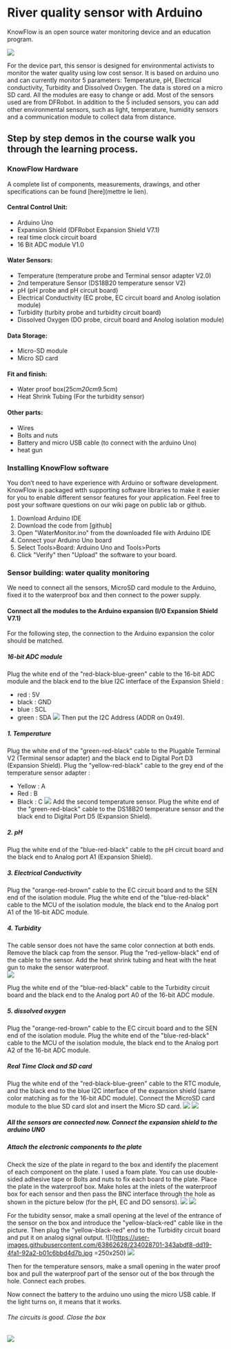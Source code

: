

# River quality sensor with Arduino

KnowFlow is an open source water monitoring device and an education program.

![](https://user-images.githubusercontent.com/63862628/233610190-d4e71730-28c1-4eff-9fb9-56338c6961b2.jpg)



For the device part, this sensor is designed for environmental activists to monitor the water quality using low cost sensor. It is based on arduino uno and 
can currently monitor 5 parameters: Temperature, pH, Electrical conductivity, Turbidity and Dissolved Oxygen. The data is stored on a micro SD card. All the modules are easy to change or add. Most of the sensors used are from DFRobot.
In addition to the 5 included sensors, you can add other environmental sensors, such as light, temperature, humidity sensors and a communication module to collect data from distance. 

## Step by step demos in the course walk you through the learning process.


### KnowFlow Hardware 

A complete list of components, measurements, drawings, and other specifications can be found [here](mettre le lien).

#### Central Control Unit: 
* Arduino Uno
* Expansion Shield (DFRobot Expansion Shield V7.1)  
* real time clock circuit board
* 16 Bit ADC module V1.0
#### Water Sensors: 
* Temperature (temperature probe and Terminal sensor adapter V2.0)
* 2nd temperature Sensor (DS18B20 temperature sensor V2)
* pH (pH probe and pH circuit board)
* Electrical Conductivity (EC probe, EC circuit board and Anolog isolation module)
* Turbidity (turbity probe and turbidity circuit board)
* Dissolved Oxygen (DO probe, circuit board and Anolog isolation module)
#### Data Storage:
* Micro-SD module
* Micro SD card
#### Fit and finish:
* Water proof box(25cm*20cm*9.5cm)
* Heat Shrink Tubing (For the turbidity sensor)
#### Other parts: 
* Wires
* Bolts and nuts
* Battery and micro USB cable (to connect with the arduino Uno)
* heat gun

### Installing KnowFlow software
You don’t need to have experience with Arduino or software development. 
KnowFlow is packaged wtth supporting software libraries to make it easier for you to enable different sensor features 
for your application. Feel free to post your software questions on our wiki page on public lab or github.

1. Download Arduino IDE
1. Download the code from [github]
1. Open "WaterMonitor.ino" from the downloaded file with Arduino IDE
1. Connect your Arduino Uno board
1. Select Tools>Board: Arduino Uno and Tools>Ports
1. Click "Verify" then "Upload" the software to your board.



### Sensor building: water quality monitoring 

We need to connect all the sensors, MicroSD card module to the Arduino, fixed it to  the waterproof box and then connect to the power supply.

#### Connect all the modules to the Arduino expansion (I/O Expansion Shield V7.1)

For the following step, the connection to the Arduino expansion the color should be matched.

##### 16-bit ADC module 
Plug the white end of the "red-black-blue-green" cable to the 16-bit ADC module and the black end to the blue I2C interface of the Expansion Shield : 
  -  red : 5V 
  -  black : GND
  -  blue : SCL
  -  green : SDA
![](https://user-images.githubusercontent.com/63862628/234029967-c6534c24-5e5d-4007-82e3-0702aa023548.jpg)
Then put the I2C Address (ADDR on 0x49).

##### 1. Temperature 
Plug the white end of the "green-red-black" cable to the Plugable Terminal V2 (Terminal sensor adapter) and the black end to Digital Port D3 (Expansion Shield). 
Plug the "yellow-red-black" cable to the grey end of the temperature sensor adapter : 
  - Yellow : A
  - Red : B
  - Black : C
 ![](https://user-images.githubusercontent.com/63862628/234031650-c3e43a25-60cc-4ca2-acc7-0f4334faef03.jpg)
Add the second temperature sensor. Plug the white end of the "green-red-black" cable to the DS18B20 temperature sensor and the black end to Digital Port D5 (Expansion Shield). 

##### 2. pH
Plug the white end of the "blue-red-black" cable to the pH circuit board and the black end to Analog port A1 (Expansion Shield).

##### 3. Electrical Conductivity
Plug the "orange-red-brown" cable to the EC circuit board and to the SEN end of the isolation module. 
Plug the white end of the "blue-red-black" cable to the MCU of the isolation module, the black end to the Analog port A1 of the 16-bit ADC module. 

##### 4. Turbidity
The cable sensor does not have the same color connection at both ends. 
Remove the black cap from the sensor. Plug the "red-yellow-black" end of the cable to the sensor. Add the heat shrink tubing and heat with the heat gun to make the sensor waterproof.  
 ![](https://user-images.githubusercontent.com/63862628/234028698-d0f3633c-0cc3-4f47-aeeb-a31a3aff885b.jpg)
 
Plug the white end of the "blue-red-black" cable to the Turbidity circuit board and the black end to the Analog port A0 of the 16-bit ADC module. 

##### 5. dissolved oxygen
Plug the "orange-red-brown" cable to the EC circuit board and to the SEN end of the isolation module. 
Plug the white end of the "blue-red-black" cable to the MCU of the isolation module, the black end to the Analog port A2 of the 16-bit ADC module. 

##### Real Time Clock and SD card
Plug the white end of the "red-black-blue-green" cable to the RTC module, and the black end to the blue I2C interface of the expansion shield (same color matching as for the 16-bit ADC module). 
Connect the MicroSD card module to the blue SD card slot and insert the Micro SD card.
 ![](https://user-images.githubusercontent.com/63862628/234029981-3ea9b8c1-d831-4a09-9afb-8a073fbb7051.jpg)
 ![](https://user-images.githubusercontent.com/63862628/234028706-34e0be27-760a-4a07-a9d1-3208af13e2b8.jpg)

##### All the sensors are connected now. Connect the expansion shield to the arduino UNO 



##### Attach the electronic components to the plate
Check the size of the plate in regard to the box and identify the placement of each component on the plate. I used a foam plate.  You can use double-sided adhesive tape or Bolts and nuts to fix each board to the plate. 
Place the plate in the waterproof box. 
Make holes at the inlets of the waterproof box for each sensor and then pass the BNC interface through the hole as shown in the picture below (for the pH, EC and DO sensors). 
 ![](https://user-images.githubusercontent.com/63862628/234028708-197e813f-6773-4ba9-899d-ff0cd1938f83.jpg)
 ![](https://user-images.githubusercontent.com/63862628/234028699-be3eedc5-a5da-4c01-a79a-1a5ff92c0a64.jpg)

For the tubidity sensor, make a small opening at the level of the entrance of the sensor on the box and introduce the "yellow-black-red" cable like in the picture. Then plug the "yellow-black-red" end to the Turbidity circuit board and put it on analog signal output. 
 ![](https://user-images.githubusercontent.com/63862628/234028701-343abdf8-dd19-4fa1-92a2-b01c6bbd4d7b.jpg =250x250)
 ![](https://user-images.githubusercontent.com/63862628/234036700-a236d5ca-c7c7-47dc-ab5d-fea2ab4b40a8.jpg)
  
Then for the temperature sensors, make a small opening in the water proof box and pull the waterproof part of the sensor out of the box through the hole. 
Connect each probes. 

Now connect the battery to the arduino uno using the micro USB cable. If the light turns on, it means that it works.

###### The circuits is good. Close the box
 ![](https://user-images.githubusercontent.com/63862628/234042985-8cb406f9-b010-46b1-903e-d1c3c4c8d045.jpg)
